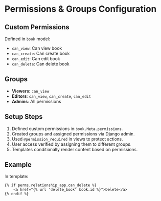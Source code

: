 # Permissions & Groups Configuration

## Custom Permissions

Defined in `book` model:

- `can_view`: Can view book
- `can_create`: Can create book
- `can_edit`: Can edit book
- `can_delete`: Can delete book

## Groups

- **Viewers**: `can_view`
- **Editors**: `can_view`, `can_create`, `can_edit`
- **Admins**: All permissions

## Setup Steps

1. Defined custom permissions in `book.Meta.permissions`.
2. Created groups and assigned permissions via Django admin.
3. Used `@permission_required` in views to protect actions.
4. User access verified by assigning them to different groups.
5. Templates conditionally render content based on permissions.

## Example

In template:

```django
{% if perms.relationship_app.can_delete %}
    <a href="{% url 'delete_book' book.id %}">Delete</a>
{% endif %}